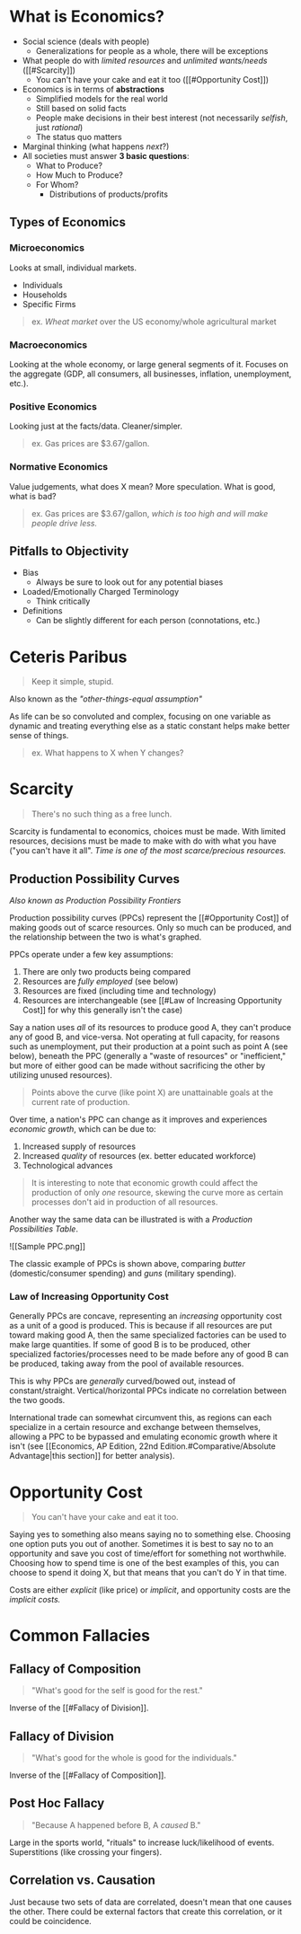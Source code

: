 # What is Economics?
- Social science (deals with people)
	- Generalizations for people as a whole, there will be exceptions
- What people do with *limited resources* and *unlimited wants/needs* ([[#Scarcity]])
	- You can't have your cake and eat it too ([[#Opportunity Cost]])
- Economics is in terms of **abstractions**
	- Simplified models for the real world
	- Still based on solid facts
	- People make decisions in their best interest (not necessarily *selfish*, just *rational*)
	- The status quo matters
- Marginal thinking (what happens *next*?)
- All societies must answer **3 basic questions**:
	- What to Produce?
	- How Much to Produce?
	- For Whom?
		- Distributions of products/profits

## Types of Economics
### Microeconomics
Looks at small, individual markets.
- Individuals
- Households
- Specific Firms

> ex. _Wheat market_ over the US economy/whole agricultural market
### Macroeconomics
Looking at the whole economy, or large general segments of it. Focuses on the aggregate (GDP, all consumers, all businesses, inflation, unemployment, etc.).

### Positive Economics
Looking just at the facts/data. Cleaner/simpler.
> ex. Gas prices are $3.67/gallon.
### Normative Economics
Value judgements, what does X mean? More speculation. What is good, what is bad?
> ex. Gas prices are $3.67/gallon, *which is too high and will make people drive less.*

## Pitfalls to Objectivity
- Bias
	- Always be sure to look out for any potential biases
- Loaded/Emotionally Charged Terminology
	- Think critically
- Definitions
	- Can be slightly different for each person (connotations, etc.)
# Ceteris Paribus
> Keep it simple, stupid.

Also known as the *"other-things-equal assumption"*

As life can be so convoluted and complex, focusing on one variable as dynamic and treating everything else as a static constant helps make better sense of things.
> ex. What happens to X when Y changes?

# Scarcity
> There's no such thing as a free lunch.

Scarcity is fundamental to economics, choices must be made. With limited resources, decisions must be made to make with do with what you have ("you can't have it all". *Time is one of the most scarce/precious resources.*

## Production Possibility Curves

*Also known as Production Possibility Frontiers*

Production possibility curves (PPCs) represent the [[#Opportunity Cost]] of making goods out of scarce resources. Only so much can be produced, and the relationship between the two is what's graphed.

PPCs operate under a few key assumptions:
1. There are only two products being compared
2. Resources are *fully employed* (see below)
3. Resources are fixed (including time and technology)
4. Resources are interchangeable (see [[#Law of Increasing Opportunity Cost]] for why this generally isn't the case)

Say a nation uses *all* of its resources to produce good A, they can't produce any of good B, and vice-versa.
	Not operating at full capacity, for reasons such as unemployment, put their production at a point such as point A (see below), beneath the PPC (generally a "waste of resources" or "inefficient," but more of either good can be made without sacrificing the other by utilizing unused resources).

> Points above the curve (like point X) are unattainable goals at the current rate of production.

Over time, a nation's PPC can change as it improves and experiences *economic growth*, which can be due to:
1. Increased supply of resources
2. Increased *quality* of resources (ex. better educated workforce)
3. Technological advances
> It is interesting to note that economic growth could affect the production of only *one* resource, skewing the curve more as certain processes don't aid in production of all resources.

Another way the same data can be illustrated is with a *Production Possibilities Table*.

![[Sample PPC.png]]

The classic example of PPCs is shown above, comparing *butter* (domestic/consumer spending) and *guns* (military spending).

### Law of Increasing Opportunity Cost
Generally PPCs are concave, representing an *increasing* opportunity cost as a unit of a good is produced. This is because if all resources are put toward making good A, then the same specialized factories can be used to make large quantities. If some of good B is to be produced, other specialized factories/processes need to be made before any of good B can be produced, taking away from the pool of available resources.

This is why PPCs are *generally* curved/bowed out, instead of constant/straight. Vertical/horizontal PPCs indicate no correlation between the two goods.

International trade can somewhat circumvent this, as regions can each specialize in a certain resource and exchange between themselves, allowing a PPC to be bypassed and emulating economic growth where it isn't (see [[Economics, AP Edition, 22nd Edition.#Comparative/Absolute Advantage|this section]] for better analysis).

# Opportunity Cost
> You can't have your cake and eat it too.

Saying yes to something also means saying no to something else. Choosing one option puts you out of another. Sometimes it is best to say no to an opportunity and save you cost of time/effort for something not worthwhile. Choosing how to spend time is one of the best examples of this, you can choose to spend it doing X, but that means that you can't do Y in that time.

Costs are either *explicit* (like price) or *implicit*, and opportunity costs are the *implicit costs.*
# Common Fallacies

## Fallacy of Composition
>"What's good for the self is good for the rest."

Inverse of the [[#Fallacy of Division]].
## Fallacy of Division
>"What's good for the whole is good for the individuals."

Inverse of the [[#Fallacy of Composition]].
## Post Hoc Fallacy
>"Because A happened before B, A *caused* B."

Large in the sports world, "rituals" to increase luck/likelihood of events. Superstitions (like crossing your fingers).

## Correlation vs. Causation
Just because two sets of data are correlated, doesn't mean that one causes the other. There could be external factors that create this correlation, or it could be coincidence.
